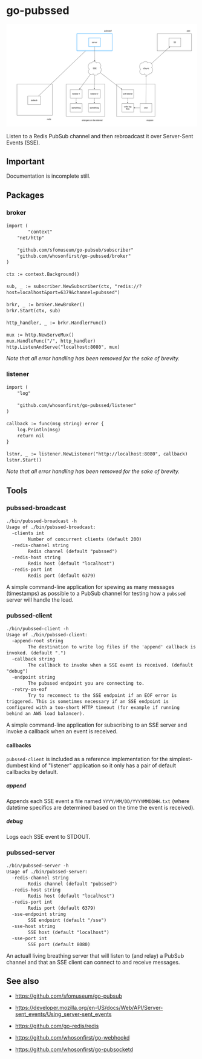 # go-pubssed

![](images/pubssed-wof.png)

Listen to a Redis PubSub channel and then rebroadcast it over Server-Sent Events (SSE).

## Important

Documentation is incomplete still.

## Packages

### broker

```
import (
        "context"
	"net/http"

	"github.com/sfomuseum/go-pubsub/subscriber"	
	"github.com/whosonfirst/go-pubssed/broker"
)

ctx := context.Background()

sub, _ := subscriber.NewSubscriber(ctx, "redis://?host=localhost&port=6379&channel=pubssed")

brkr, _ := broker.NewBroker()
brkr.Start(ctx, sub)

http_handler, _ := brkr.HandlerFunc()

mux := http.NewServeMux()
mux.HandleFunc("/", http_handler)
http.ListenAndServe("localhost:8080", mux)
```

_Note that all error handling has been removed for the sake of brevity._

### listener

```
import (
	"log"

	"github.com/whosonfirst/go-pubssed/listener"
)

callback := func(msg string) error {
	log.Println(msg)
	return nil
}

lstnr, _ := listener.NewListener("http://localhost:8080", callback)
lstnr.Start()
```

_Note that all error handling has been removed for the sake of brevity._

## Tools

### pubssed-broadcast

```
./bin/pubssed-broadcast -h
Usage of ./bin/pubssed-broadcast:
  -clients int
    	Number of concurrent clients (default 200)
  -redis-channel string
    	Redis channel (default "pubssed")
  -redis-host string
    	Redis host (default "localhost")
  -redis-port int
    	Redis port (default 6379)
```

A simple command-line application for spewing as many messages (timestamps) as possible to a PubSub channel for testing how a `pubssed` server will handle the load.

### pubssed-client

```
./bin/pubssed-client -h
Usage of ./bin/pubssed-client:
  -append-root string
    	The destination to write log files if the 'append' callback is invoked. (default ".")
  -callback string
    	The callback to invoke when a SSE event is received. (default "debug")
  -endpoint string
    	The pubssed endpoint you are connecting to.
  -retry-on-eof
    	Try to reconnect to the SSE endpoint if an EOF error is triggered. This is sometimes necessary if an SSE endpoint is configured with a too-short HTTP timeout (for example if running behind an AWS load balancer).
```

A simple command-line application for subscribing to an SSE server and invoke a callback when an event is received.

#### callbacks

`pubssed-client` is included as a reference implementation for the simplest-dumbest kind of "listener" application so it only has a pair of default callbacks by default.

##### append

Appends each SSE event a file named `YYYY/MM/DD/YYYYMMDDHH.txt` (where datetime specifics are determined based on the time the event is received).

##### debug

Logs each SSE event to STDOUT.

### pubssed-server

```
./bin/pubssed-server -h
Usage of ./bin/pubssed-server:
  -redis-channel string
    	Redis channel (default "pubssed")
  -redis-host string
    	Redis host (default "localhost")
  -redis-port int
    	Redis port (default 6379)
  -sse-endpoint string
    	SSE endpoint (default "/sse")
  -sse-host string
    	SSE host (default "localhost")
  -sse-port int
    	SSE port (default 8080)
```

An actuall living breathing server that will listen to (and relay) a PubSub channel and that an SSE client can connect to and receive messages.

## See also

* https://github.com/sfomuseum/go-pubsub

* https://developer.mozilla.org/en-US/docs/Web/API/Server-sent_events/Using_server-sent_events
* https://github.com/go-redis/redis
* https://github.com/whosonfirst/go-webhookd
* https://github.com/whosonfirst/go-pubsocketd
